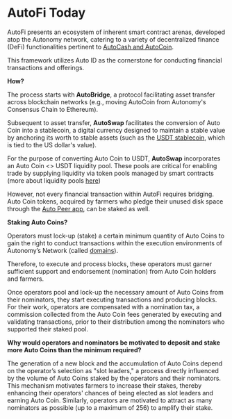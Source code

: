 # AutoFi Today

AutoFi presents an ecosystem of inherent smart contract arenas, developed atop the Autonomy network, catering to a variety of decentralized finance (DeFi) functionalities pertinent to [AutoCash and AutoCoin](an-introduction-to-autocoin-and-autocash.md).

This framework utilizes Auto ID as the cornerstone for conducting financial transactions and offerings.

**How?**

The process starts with **AutoBridge**, a protocol facilitating asset transfer across blockchain networks (e.g., moving AutoCoin from Autonomy's Consensus Chain to Ethereum).

Subsequent to asset transfer, **AutoSwap** facilitates the conversion of Auto Coin into a stablecoin, a digital currency designed to maintain a stable value by anchoring its worth to stable assets (such as the [USDT stablecoin](https://tether.to/en/), which is tied to the US dollar's value).

For the purpose of converting Auto Coin to USDT, **AutoSwap** incorporates an Auto Coin <> USDT liquidity pool. These pools are critical for enabling trade by supplying liquidity via token pools managed by smart contracts (more about liquidity pools [here](https://www.notion.so/Introduction-to-DeFi-as-background-to-AutoFi-934357b52d7b4ccda7822ce043bfe168?pvs=21))

However, not every financial transaction within AutoFi requires bridging. Auto Coin tokens, acquired by farmers who pledge their unused disk space through the [Auto Peer app](https://www.notion.so/Auto-Peer-Web3-UI-Challenge-64728883fe074cfdbab18e623629775b?pvs=21), can be staked as well.

**Staking Auto Coins?**

Operators must lock-up (stake) a certain minimum quantity of Auto Coins to gain the right to conduct transactions within the execution environments of Autonomy’s Network (called [domains](https://subnomicon.subspace.network/docs/category/domains)).

Therefore, to execute and process blocks, these operators must garner sufficient support and endorsement (nomination) from Auto Coin holders and farmers.

Once operators pool and lock-up the necessary amount of Auto Coins from their nominators, they start executing transactions and producing blocks. For their work, operators are compensated with a nomination tax, a commission collected from the Auto Coin fees generated by executing and validating transactions, prior to their distribution among the nominators who supported their staked pool.

**Why would operators and nominators be motivated to deposit and stake more Auto Coins than the minimum required?**

The generation of a new block and the accumulation of Auto Coins depend on the operator’s selection as "slot leaders," a process directly influenced by the volume of Auto Coins staked by the operators and their nominators. This mechanism motivates farmers to increase their stakes, thereby enhancing their operators' chances of being elected as slot leaders and earning Auto Coin. Similarly, operators are motivated to attract as many nominators as possible (up to a maximum of 256) to amplify their stake.
